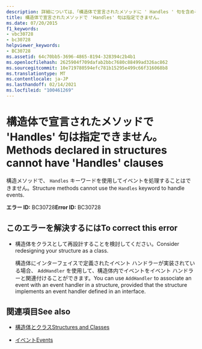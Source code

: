```yaml
---
description: 詳細については、「構造体で宣言されたメソッドに ' Handles ' 句を含めることはできません
title: 構造体で宣言されたメソッドで 'Handles' 句は指定できません。
ms.date: 07/20/2015
f1_keywords:
- vbc30728
- bc30728
helpviewer_keywords:
- BC30728
ms.assetid: 64c70bb5-3696-4865-8194-328394c2b4b1
ms.openlocfilehash: 2625904f709dafab2bbc7680c88499ad326ac862
ms.sourcegitcommit: 10e719780594efc781b15295e499c66f316068b8
ms.translationtype: MT
ms.contentlocale: ja-JP
ms.lasthandoff: 02/14/2021
ms.locfileid: "100461269"
---
```

# <a name="methods-declared-in-structures-cannot-have-handles-clauses"></a><span data-ttu-id="decd7-103">構造体で宣言されたメソッドで 'Handles' 句は指定できません。</span><span class="sxs-lookup"><span data-stu-id="decd7-103">Methods declared in structures cannot have 'Handles' clauses</span></span>

<span data-ttu-id="decd7-104">構造メソッドで、 `Handles` キーワードを使用してイベントを処理することはできません。</span><span class="sxs-lookup"><span data-stu-id="decd7-104">Structure methods cannot use the `Handles` keyword to handle events.</span></span>  
  
 <span data-ttu-id="decd7-105">**エラー ID:** BC30728</span><span class="sxs-lookup"><span data-stu-id="decd7-105">**Error ID:** BC30728</span></span>  
  
## <a name="to-correct-this-error"></a><span data-ttu-id="decd7-106">このエラーを解決するには</span><span class="sxs-lookup"><span data-stu-id="decd7-106">To correct this error</span></span>  
  
- <span data-ttu-id="decd7-107">構造体をクラスとして再設計することを検討してください。</span><span class="sxs-lookup"><span data-stu-id="decd7-107">Consider redesigning your structure as a class.</span></span>  
  
     <span data-ttu-id="decd7-108">構造体にインターフェイスで定義されたイベント ハンドラーが実装されている場合、 `AddHandler` を使用して、構造体内でイベントをイベント ハンドラーと関連付けることができます。</span><span class="sxs-lookup"><span data-stu-id="decd7-108">You can use `AddHandler` to associate an event with an event handler in a structure, provided that the structure implements an event handler defined in an interface.</span></span>  
  
## <a name="see-also"></a><span data-ttu-id="decd7-109">関連項目</span><span class="sxs-lookup"><span data-stu-id="decd7-109">See also</span></span>

- [<span data-ttu-id="decd7-110">構造体とクラス</span><span class="sxs-lookup"><span data-stu-id="decd7-110">Structures and Classes</span></span>](../programming-guide/language-features/data-types/structures-and-classes.md)

- [<span data-ttu-id="decd7-111">イベント</span><span class="sxs-lookup"><span data-stu-id="decd7-111">Events</span></span>](../programming-guide/language-features/events/index.md)
